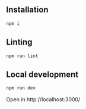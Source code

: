 ## Installation

```sh
npm i
```

## Linting

```sh
npm run lint
```

## Local development

```sh
npm run dev
```

Open in http://localhost:3000/
